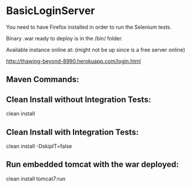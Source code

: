 # BasicLoginServer
You need to have Firefox installed in order to run the Selenium tests.

Binary .war ready to deploy is in the /bin/ folder.

Available instance online at: (might not be up since is a free server online)

http://thawing-beyond-8990.herokuapp.com/login.html 

Maven Commands:
--------------------------------------
Clean Install without Integration Tests:
--------------------------------------
clean install 


Clean Install with Integration Tests:
--------------------------------------
clean install -DskipIT=false


Run embedded tomcat with the war deployed:
--------------------------------------
clean install tomcat7:run
